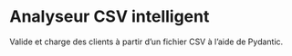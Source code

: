 # Analyseur CSV intelligent

Valide et charge des clients à partir d’un fichier CSV à l’aide de Pydantic.